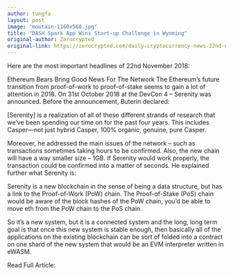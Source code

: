 ```yaml
---
author: tungfa
layout: post
image: "moutain-1160x560.jpg"
title: "DASH Spark App Wins Start-up Challenge in Wyoming"
original-author: Zerocrypted
original-link: https://zerocrypted.com/daily-cryptocurrency-news-22nd-november-2018/
---
```


Here are the most important headlines of 22nd November 2018:

Ethereum Bears Bring Good News For The Network
The Ethereum’s future transition from proof-of-work to proof-of-stake seems to gain a lot of attention in 2018.  On 31st October 2018 at the DevCon 4 – Serenity was announced. Before the announcement, Buterin declared:

[Serenity] is a realization of all of these different strands of research that we’ve been spending our time on for the past four years. This includes Casper—not just hybrid Casper, 100% organic, genuine, pure Casper.

Moreover, he addressed the main issues of the network – such as transactions sometimes taking hours to be confirmed. Also, the new chain will have a way smaller size – 1GB. If Serenity would work properly, the transaction could be confirmed into a matter of seconds. He explained further what Serenity is:

Serenity is a new blockchain in the sense of being a data structure, but has a link to the Proof-of-Work (PoW) chain. The Proof-of-Stake (PoS) chain would be aware of the block hashes of the PoW chain, you’d be able to move eth from the PoW chain to the PoS chain.

So it’s a new system, but it is a connected system and the long, long term goal is that once this new system is stable enough, then basically all of the applications on the existing blockchain can be sort of folded into a contract on one shard of the new system that would be an EVM interpreter written in eWASM.

Read Full Article:

